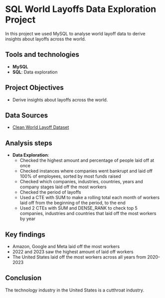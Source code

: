 # SQL World Layoffs Data Exploration Project
In this project we used MySQL to analyse world layoff data to derive insights about layoffs across the world.

## Tools and technologies
- **MySQL**
- **SQL**: Data exploration

## Project Objectives
- Derive insights about layoffs across the world.

## Data Sources
- [Clean World Layoff Dataset](clean_world_layoffs_dataset.csv)

## Analysis steps
- **Data Exploration**:
  - Checked the highest amount and percentage of people laid off at once
  - Checked instances where companies went bankrupt and laid off 100% of employees, sorted by most funds raised
  - Checked which companies, industries, countries, years and company stages laid off the most workers
  - Checked the period of layoffs
  - Used a CTE with SUM to make a rolling total each month of workers laid off from the beginning of the period, to the end
  - Used 2 CTEs with SUM and DENSE_RANK to check top 5 companies, industries and countries that laid off the most workers by year

## Key findings
- Amazon, Google and Meta laid off the most workers
- 2022 and 2023 saw the highest amount of laid off workers
- The United States laid off the most workers across all years from 2020-2023

## Conclusion
The technology industry in the United States is a cutthroat industry. 
